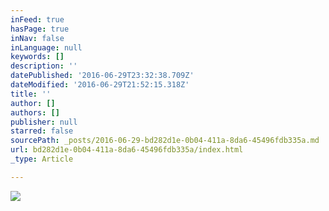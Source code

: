 ```yaml
---
inFeed: true
hasPage: true
inNav: false
inLanguage: null
keywords: []
description: ''
datePublished: '2016-06-29T23:32:38.709Z'
dateModified: '2016-06-29T21:52:15.318Z'
title: ''
author: []
authors: []
publisher: null
starred: false
sourcePath: _posts/2016-06-29-bd282d1e-0b04-411a-8da6-45496fdb335a.md
url: bd282d1e-0b04-411a-8da6-45496fdb335a/index.html
_type: Article

---
```

![](https://the-grid-user-content.s3-us-west-2.amazonaws.com/87842064-7aa3-49e2-b50f-225a02baca99.jpg)